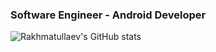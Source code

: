 ### Software Engineer - Android Developer

![Rakhmatullaev's GitHub stats](https://github-readme-stats.vercel.app/api?username=a-rakhmatullaev&show_icons=true&theme=transparent)
